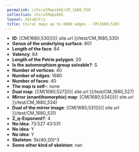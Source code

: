 ```yaml
--- 
 permalink: /chiralMaps6kE/CM_1680_530 
 collection: chiralMaps6kE
 layout: dataEntry
 title: Chiral maps up to 6000 edges - CM[1680;530]
---
```


- **ID**: [CM[1680;530]]({{ site.url }}/test/CM_1680_530)
- **Genus of the underlying surface**: 801
- **Length of the face**: 84
- **Valency**: 84
- **Length of the Petrie polygon**: 20
- **Is the automorphism group solvable?**: S
- **Number of vertices**: 40
- **Number of edges**: 1680
- **Number of faces**: 40
- **The map is self-**: none
- **Dual map**: [CM[1680;527]]({{ site.url }}/test/CM_1680_527)
- **Mirror (enantihomorphic) map**: [CM[1680;534]]({{ site.url }}/test/CM_1680_534)
- **Dual of the mirror image**: [CM[1680;531]]({{ site.url }}/test/CM_1680_531)
- **Z_q-Exponent?**: 4
- **No idea**:  73:527 43:531
- **No idea**: Y
- **No idea**: Y
- **Skeleton**: Sk(40;20)^3
- **Some other kind of skeleton**: nan
